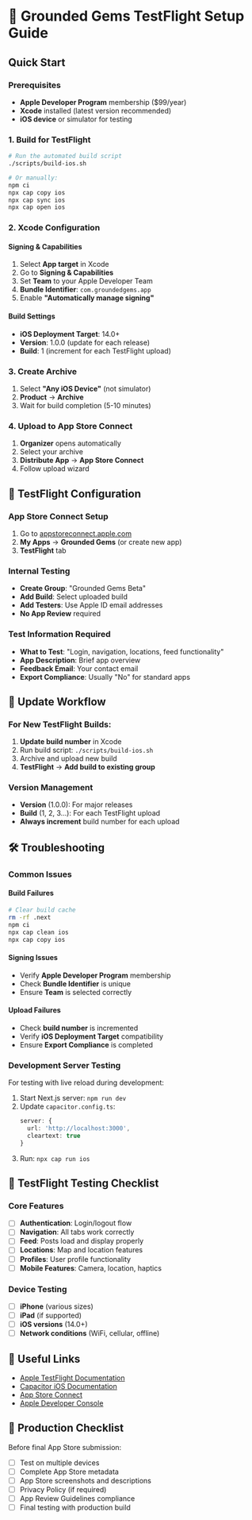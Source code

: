 # 🚀 Grounded Gems TestFlight Setup Guide

## Quick Start

### Prerequisites
- **Apple Developer Program** membership ($99/year)
- **Xcode** installed (latest version recommended)
- **iOS device** or simulator for testing

### 1. Build for TestFlight
```bash
# Run the automated build script
./scripts/build-ios.sh

# Or manually:
npm ci
npx cap copy ios
npx cap sync ios
npx cap open ios
```

### 2. Xcode Configuration

#### **Signing & Capabilities**
1. Select **App target** in Xcode
2. Go to **Signing & Capabilities**
3. Set **Team** to your Apple Developer Team
4. **Bundle Identifier**: `com.groundedgems.app`
5. Enable **"Automatically manage signing"**

#### **Build Settings**
- **iOS Deployment Target**: 14.0+
- **Version**: 1.0.0 (update for each release)
- **Build**: 1 (increment for each TestFlight upload)

### 3. Create Archive
1. Select **"Any iOS Device"** (not simulator)
2. **Product** → **Archive**
3. Wait for build completion (5-10 minutes)

### 4. Upload to App Store Connect
1. **Organizer** opens automatically
2. Select your archive
3. **Distribute App** → **App Store Connect**
4. Follow upload wizard

## 📱 TestFlight Configuration

### App Store Connect Setup
1. Go to [appstoreconnect.apple.com](https://appstoreconnect.apple.com)
2. **My Apps** → **Grounded Gems** (or create new app)
3. **TestFlight** tab

### Internal Testing
- **Create Group**: "Grounded Gems Beta"
- **Add Build**: Select uploaded build
- **Add Testers**: Use Apple ID email addresses
- **No App Review** required

### Test Information Required
- **What to Test**: "Login, navigation, locations, feed functionality"
- **App Description**: Brief app overview
- **Feedback Email**: Your contact email
- **Export Compliance**: Usually "No" for standard apps

## 🔄 Update Workflow

### For New TestFlight Builds:
1. **Update build number** in Xcode
2. Run build script: `./scripts/build-ios.sh`
3. Archive and upload new build
4. **TestFlight** → **Add build to existing group**

### Version Management
- **Version** (1.0.0): For major releases
- **Build** (1, 2, 3...): For each TestFlight upload
- **Always increment** build number for each upload

## 🛠️ Troubleshooting

### Common Issues

#### Build Failures
```bash
# Clear build cache
rm -rf .next
npm ci
npx cap clean ios
npx cap copy ios
```

#### Signing Issues
- Verify **Apple Developer Program** membership
- Check **Bundle Identifier** is unique
- Ensure **Team** is selected correctly

#### Upload Failures
- Check **build number** is incremented
- Verify **iOS Deployment Target** compatibility
- Ensure **Export Compliance** is completed

### Development Server Testing
For testing with live reload during development:

1. Start Next.js server: `npm run dev`
2. Update `capacitor.config.ts`:
   ```typescript
   server: {
     url: 'http://localhost:3000',
     cleartext: true
   }
   ```
3. Run: `npx cap run ios`

## 📝 TestFlight Testing Checklist

### Core Features
- [ ] **Authentication**: Login/logout flow
- [ ] **Navigation**: All tabs work correctly
- [ ] **Feed**: Posts load and display properly
- [ ] **Locations**: Map and location features
- [ ] **Profiles**: User profile functionality
- [ ] **Mobile Features**: Camera, location, haptics

### Device Testing
- [ ] **iPhone** (various sizes)
- [ ] **iPad** (if supported)
- [ ] **iOS versions** (14.0+)
- [ ] **Network conditions** (WiFi, cellular, offline)

## 🔗 Useful Links

- [Apple TestFlight Documentation](https://developer.apple.com/help/app-store-connect/test-a-beta-version/testflight-overview)
- [Capacitor iOS Documentation](https://capacitorjs.com/docs/ios)
- [App Store Connect](https://appstoreconnect.apple.com)
- [Apple Developer Console](https://developer.apple.com/account)

## 🎯 Production Checklist

Before final App Store submission:
- [ ] Test on multiple devices
- [ ] Complete App Store metadata
- [ ] App Store screenshots and descriptions
- [ ] Privacy Policy (if required)
- [ ] App Review Guidelines compliance
- [ ] Final testing with production build 